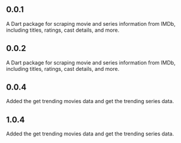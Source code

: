 ## 0.0.1

A Dart package for scraping movie and series information from IMDb, including titles, ratings, cast details, and more.

## 0.0.2

A Dart package for scraping movie and series information from IMDb, including titles, ratings, cast details, and more.

## 0.0.4

Added the get trending movies data and get the trending series data.

## 1.0.4

Added the get trending movies data and get the trending series data.